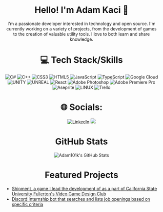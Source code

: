 <div align="center">
  <h1>Hello! I'm Adam Kaci 👋</h1>
</div>

<div align="center">
  I'm a passionate developer interested in technology and open source. I'm currently working on a variety of projects, from the development of games to the creation of valuable utility tools. I love to both learn and share knowledge.
</div>

<div align="center">
  <h1>💻 Tech Stack/Skills</h1>
</div>

<div align = "center">
  
  ![C#](https://img.shields.io/badge/c%23-%23239120.svg?style=for-the-badge&logo=c-sharp&logoColor=white) ![C++](https://img.shields.io/badge/c++-%2300599C.svg?style=for-the-badge&logo=c%2B%2B&logoColor=white) ![CSS3](https://img.shields.io/badge/css3-%231572B6.svg?style=for-the-badge&logo=css3&logoColor=white) ![HTML5](https://img.shields.io/badge/html5-%23E34F26.svg?style=for-the-badge&logo=html5&logoColor=white) ![JavaScript](https://img.shields.io/badge/javascript-%23323330.svg?style=for-the-badge&logo=javascript&logoColor=%23F7DF1E) ![TypeScript](https://img.shields.io/badge/typescript-%23007ACC.svg?style=for-the-badge&logo=typescript&logoColor=white) ![Google Cloud](https://img.shields.io/badge/Google%20Cloud-%234285F4.svg?style=for-the-badge&logo=google-cloud&logoColor=white) ![UNITY](https://img.shields.io/badge/Unity-%2320232a.svg?style=for-the-badge&logo=unity&logoColor=white) ![UNREAL](https://img.shields.io/badge/unreal-%2320232a.svg?style=for-the-badge&logo=unreal-engine&logoColor=white) ![React](https://img.shields.io/badge/react-%2320232a.svg?style=for-the-badge&logo=react&logoColor=%2361DAFB) ![Adobe Photoshop](https://img.shields.io/badge/adobephotoshop-%2331A8FF.svg?style=for-the-badge&logo=adobephotoshop&logoColor=white) ![Adobe Premiere Pro](https://img.shields.io/badge/Adobe%20Premiere%20Pro-9999FF.svg?style=for-the-badge&logo=Adobe%20Premiere%20Pro&logoColor=white) ![Aseprite](https://img.shields.io/badge/Aseprite-FFFFFF?style=for-the-badge&logo=Aseprite&logoColor=#7D929E) ![LINUX](https://img.shields.io/badge/Linux-FCC624?style=for-the-badge&logo=linux&logoColor=black) ![Trello](https://img.shields.io/badge/Trello-%23026AA7.svg?style=for-the-badge&logo=Trello&logoColor=white)
</div>

<div align="center">
  <h1>🌐 Socials:</h1>
</div>

<div align = "center">
  
  [![LinkedIn](https://img.shields.io/badge/-LinkedIn-0077B5?style=flat&logo=linkedin&logoColor=white)](https://www.linkedin.com/in/adam-kaci-70694a24b/)
  [![](https://visitcount.itsvg.in/api?id=Adam101k&icon=0&color=0)](https://visitcount.itsvg.in)  
</div>

<div align="center">
  <h1>GitHub Stats</h1>
</div>

<div align = "center">
  
![Adam101k's GitHub Stats](https://github-readme-stats.vercel.app/api?username=Adam101k&show_icons=true&count_private=true)
</div>

<div align="center">
  <h1>Featured Projects</h1>
</div>

- [Shipment, a game I lead the development of as a part of California State University Fullerton's Video Game Design Club](https://github.com/Adam101k/Unity-Shipment)
- [Discord Internship bot that searches and lists job openings based on specific criteria](https://github.com/Adam101k/Internship-Discord-Bot)


